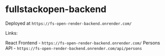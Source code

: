# fullstackopen-backend

Deployed at `https://fs-open-render-backend.onrender.com/`

Links: 

React Frontend - `https://fs-open-render-backend.onrender.com/`
Persons API - `https://fs-open-render-backend.onrender.com/api/persons`